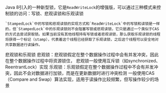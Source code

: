 Java 8引入的一种新型锁，它是`ReadWriteLock`的增强版，可以通过三种模式来控制锁的访问：写锁、悲观读锁和乐观读锁

```
`StampedLock`中的写锁和悲观读锁的实现方式和`ReadWriteLock`中的写锁和读锁是一样的，但`StampedLock`中的乐观读锁则不会阻塞写锁或悲观读锁，它只是通过一个类似于CAS的方式去尝试获取锁。如果当前没有其他线程持有写锁或者悲观读锁，那么获取乐观读锁的线程将获得一个标记（stamp），代表着这个线程已经获取了乐观读锁，之后这个线程可以安全地对共享数据进行读操作。
```

悲观锁和乐观锁
悲观锁：悲观锁假定在整个数据操作过程中会有并发冲突，因此在整个数据操作过程中将资源锁住，
悲观锁一般使用互斥锁（如synchronized、ReentrantLock）实现
乐观锁：乐观锁假定在整个数据操作过程中不会有并发冲突，因此不会对数据进行加锁，而是在更新数据时进行冲突检测
一般使用CAS（Compare and Swap）算法实现，适用于读操作比较频繁，但写操作较少的场景
